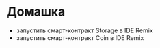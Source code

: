 # Домашка

- запустить смарт-контракт Storage в IDE Remix
- запустить смарт-контракт Coin в IDE Remix
